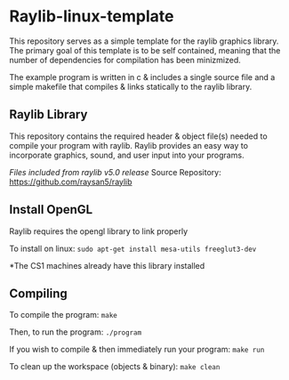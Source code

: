 # Raylib-linux-template

This repository serves as a simple template for the raylib graphics library.
The primary goal of this template is to be self contained, meaning that the
number of dependencies for compilation has been minizmized.

The example program is written in c & includes a single source file and a simple makefile that
compiles & links statically to the raylib library.

## Raylib Library

This repository contains the required header & object file(s) needed
to compile your program with raylib. Raylib provides an easy way to 
incorporate graphics, sound, and user input into your programs.

*Files included from raylib v5.0 release*
Source Repository: https://github.com/raysan5/raylib

## Install OpenGL

Raylib requires the opengl library to link properly

To install on linux: `sudo apt-get install mesa-utils freeglut3-dev`

*The CS1 machines already have this library installed

## Compiling

To compile the program: `make`

Then, to run the program: `./program`

If you wish to compile & then immediately run your program: `make run`

To clean up the workspace (objects & binary): `make clean`